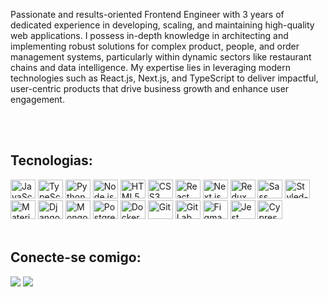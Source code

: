 
Passionate and results-oriented Frontend Engineer with 3 years of dedicated experience in developing, scaling, and maintaining high-quality web applications. I possess in-depth knowledge in architecting and implementing robust solutions for complex product, people, and order management systems, particularly within dynamic sectors like restaurant chains and data intelligence. My expertise lies in leveraging modern technologies such as React.js, Next.js, and TypeScript to deliver impactful, user-centric products that drive business growth and enhance user engagement.


</div>
    <div style="display: inline_block"><br>
<div style="display: inline_block"><br>


<h2>Tecnologias:</h2>

<!-- Core -->
<img alt="JavaScript" height="30" width="40" src="https://cdn.jsdelivr.net/gh/devicons/devicon/icons/javascript/javascript-plain.svg" />
<img alt="TypeScript" height="30" width="40" src="https://cdn.jsdelivr.net/gh/devicons/devicon/icons/typescript/typescript-original.svg" />
<img alt="Python" height="30" width="40" src="https://cdn.jsdelivr.net/gh/devicons/devicon/icons/python/python-original.svg" />
<img alt="Node.js" height="30" width="40" src="https://cdn.jsdelivr.net/gh/devicons/devicon/icons/nodejs/nodejs-original.svg" />
<img alt="HTML5" height="30" width="40" src="https://cdn.jsdelivr.net/gh/devicons/devicon/icons/html5/html5-original.svg" />
<img alt="CSS3" height="30" width="40" src="https://cdn.jsdelivr.net/gh/devicons/devicon/icons/css3/css3-original.svg" />

<!-- Frontend -->
<img alt="React" height="30" width="40" src="https://cdn.jsdelivr.net/gh/devicons/devicon/icons/react/react-original.svg" />
<img alt="Next.js" height="30" width="40" src="https://cdn.jsdelivr.net/gh/devicons/devicon/icons/nextjs/nextjs-original.svg" />
<img alt="Redux" height="30" width="40" src="https://cdn.jsdelivr.net/gh/devicons/devicon/icons/redux/redux-original.svg" />
<img alt="Sass" height="30" width="40" src="https://cdn.jsdelivr.net/gh/devicons/devicon/icons/sass/sass-original.svg" />
<img alt="Styled-Components" height="30" width="40" src="https://raw.githubusercontent.com/styled-components/brand/master/styled-components.png" />
<img alt="Material UI" height="30" width="40" src="https://cdn.jsdelivr.net/gh/devicons/devicon/icons/materialui/materialui-original.svg" />

<!-- Backend & APIs -->
<img alt="Django" height="30" width="40" src="https://cdn.jsdelivr.net/gh/devicons/devicon/icons/django/django-plain.svg" />

<!-- Databases -->
<img alt="MongoDB" height="30" width="40" src="https://cdn.jsdelivr.net/gh/devicons/devicon/icons/mongodb/mongodb-original.svg" />
<img alt="PostgreSQL" height="30" width="40" src="https://cdn.jsdelivr.net/gh/devicons/devicon/icons/postgresql/postgresql-original.svg" />

<!-- DevOps & Tools -->
<img alt="Docker" height="30" width="40" src="https://cdn.jsdelivr.net/gh/devicons/devicon/icons/docker/docker-original.svg" />
<img alt="Git" height="30" width="40" src="https://cdn.jsdelivr.net/gh/devicons/devicon/icons/git/git-original.svg" />
<img alt="GitLab" height="30" width="40" src="https://cdn.jsdelivr.net/gh/devicons/devicon/icons/gitlab/gitlab-original.svg" />
<img alt="Figma" height="30" width="40" src="https://cdn.jsdelivr.net/gh/devicons/devicon/icons/figma/figma-original.svg" />

<!-- Testing -->
<img alt="Jest" height="30" width="40" src="https://cdn.jsdelivr.net/gh/devicons/devicon/icons/jest/jest-plain.svg" />
<img alt="Cypress" height="30" width="40" src="https://avatars.githubusercontent.com/u/8908513?s=200&v=4" />


</div>
<div style="display: inline_block"><br>
<div> 
    <h2>Conecte-se comigo:</h2>
     
<a href="mailto:lourencogabriel77@gmail.com"><img src="https://img.shields.io/badge/-Gmail-%23333?style=for-the-badge&logo=gmail&logoColor=white" target="_blank"></a>
<a href="https://www.linkedin.com/in/gabriel-ibiapino-749b78198/" target="_blank"><img src="https://img.shields.io/badge/-LinkedIn-%230077B5?style=for-the-badge&logo=linkedin&logoColor=white" target="_blank"></a>   
 <div>
</div>
